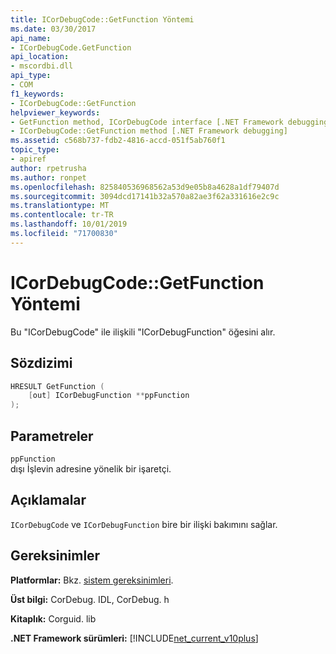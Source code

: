 ```yaml
---
title: ICorDebugCode::GetFunction Yöntemi
ms.date: 03/30/2017
api_name:
- ICorDebugCode.GetFunction
api_location:
- mscordbi.dll
api_type:
- COM
f1_keywords:
- ICorDebugCode::GetFunction
helpviewer_keywords:
- GetFunction method, ICorDebugCode interface [.NET Framework debugging]
- ICorDebugCode::GetFunction method [.NET Framework debugging]
ms.assetid: c568b737-fdb2-4816-accd-051f5ab760f1
topic_type:
- apiref
author: rpetrusha
ms.author: ronpet
ms.openlocfilehash: 825840536968562a53d9e05b8a4628a1df79407d
ms.sourcegitcommit: 3094dcd17141b32a570a82ae3f62a331616e2c9c
ms.translationtype: MT
ms.contentlocale: tr-TR
ms.lasthandoff: 10/01/2019
ms.locfileid: "71700830"
---
```

# <a name="icordebugcodegetfunction-method"></a>ICorDebugCode::GetFunction Yöntemi
Bu "ICorDebugCode" ile ilişkili "ICorDebugFunction" öğesini alır.  
  
## <a name="syntax"></a>Sözdizimi  
  
```cpp  
HRESULT GetFunction (  
    [out] ICorDebugFunction **ppFunction  
);  
```  
  
## <a name="parameters"></a>Parametreler  
 `ppFunction`  
 dışı İşlevin adresine yönelik bir işaretçi.  
  
## <a name="remarks"></a>Açıklamalar  
 `ICorDebugCode` ve `ICorDebugFunction` bire bir ilişki bakımını sağlar.  
  
## <a name="requirements"></a>Gereksinimler  
 **Platformlar:** Bkz. [sistem gereksinimleri](../../../../docs/framework/get-started/system-requirements.md).  
  
 **Üst bilgi:** CorDebug. IDL, CorDebug. h  
  
 **Kitaplık:** Corguid. lib  
  
 **.NET Framework sürümleri:** [!INCLUDE[net_current_v10plus](../../../../includes/net-current-v10plus-md.md)]
